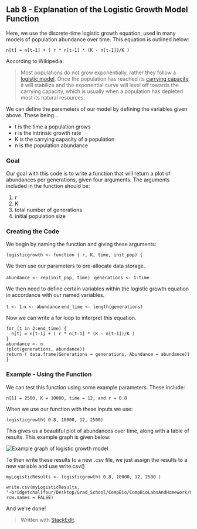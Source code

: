 ﻿
## Lab 8  - Explanation of the Logistic Growth Model Function

Here, we use the discrete-time logistic growth equation, used in many models of population abundance over time. This equation is outlined below:

`n[t] = n[t-1] + ( r * n[t-1] * (K - n[t-1])/K )`

According to Wikipedia:

> Most populations do not grow exponentially, rather they follow a [logistic model](https://en.m.wikipedia.org/wiki/Logistic_function "Logistic function"). Once the population has reached its [carrying capacity](https://en.m.wikipedia.org/wiki/Carrying_capacity "Carrying capacity"), it will stabilize and the exponential curve will level off towards the carrying capacity, which is usually when a population has depleted most its natural resources. 

We can define the parameters of our model by defining the variables given above. These being...

* t is the time a population grows
* r is the intrinsic growth rate
* K is the carrying capacity of a population
*  n is the population abundance

### Goal

Our goal with this code is to write a function that will return a plot of abundances per generations, given four arguments. The arguments included in the function should be:

1. r
2. K
3. total number of generations
4. initial population size

### Creating the Code

We begin by naming the function and giving these arguments: 

`logisticgrowth <- function ( r, K, time, init_pop) {`

We then use our parameters to pre-allocate data storage.

`abundance <- rep(init_pop, time) `
`generations <- 1:time`

We then need to define certain variables within the logistic growth equation in accordance with our named variables.

`t <- 1`
`n <- abundance`
`end_time <- length(generations)`

Now we can write a for loop to interpret this equation. 

```
for (t in 2:end_time) {
  n[t] = n[t-1] + ( r * n[t-1] * (K - n[t-1])/K )
}
abundance <- n
(plot(generations, abundance)) 
return ( data.frame(Generations = generations, Abundance = abundance))
} 
```

### Example - Using the Function

We can test this function using some example parameters. These include:

`n[1] = 2500, K = 10000, time = 12, and r = 0.8`

When we use our function with these inputs we use:

`logisticgrowth( 0.8, 10000, 12, 2500)`

This gives us a beautiful plot of abundances over time, along with a table of results.  This example graph is given below:

![Example graph of logistic growth model](https://lh3.googleusercontent.com/XIVVDN1uVAogZ6Vem5apHetOxgmYH4E48C9t5A4qPEU_LszUZqMS9n9kBOCARse5BH-BUm8l4giK "Example Logistic Growth Graph")

To then write these results to a new .csv file, we just assign the results to a new variable and use write.csv()

```
myLogisticResults <- logisticgrowth( 0.8, 10000, 12, 2500 )

write.csv(myLogisticResults, "~bridgetchalifour/Desktop/Grad_School/CompBio/CompBioLabsAndHomework/Labs/Lab08/Lab8Results.csv", row.names = FALSE)

```

And we're done!





> Written with [StackEdit](https://stackedit.io/).
